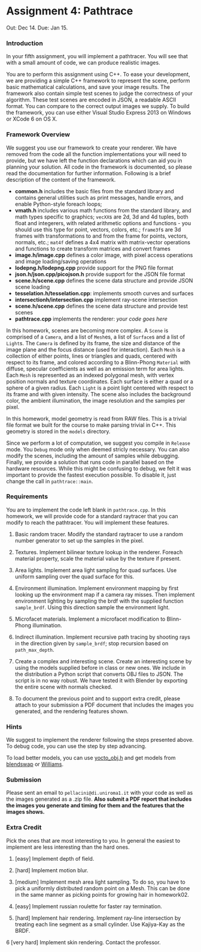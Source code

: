 # Assignment 4: Pathtrace

Out: Dec 14\. Due: Jan 15.

### Introduction

In your fifth assignment, you will implement a pathtracer. You will see that with a small amount of code, we can produce realistic images.

You are to perform this assignment using C++. To ease your development, we are providing a simple C++ framework to represent the scene, perform basic mathematical calculations, and save your image results. The framework also contain simple test scenes to judge the correctness of your algorithm. These test scenes are encoded in JSON, a readable ASCII format. You can compare to the correct output images we supply. To build the framework, you can use either Visual Studio Express 2013 on Windows or XCode 6 on OS X.

### Framework Overview

We suggest you use our framework to create your renderer. We have removed from the code all the function implementations your will need to provide, but we have left the function declarations which can aid you in planning your solution. All code in the framework is documented, so please read the documentation for further information. Following is a brief description of the content of the framework.

*   **common.h** includes the basic files from the standard library and contains general utilities such as print messages, handle errors, and enable Python-style foreach loops;
*   **vmath.h** includes various math functions from the standard library, and math types specific to graphics; `vecXX`s are 2d, 3d and 4d tuples, both float and integerers, with related arithmetic options and functions - you should use this type for point, vectors, colors, etc.; `frame3f`s are 3d frames with transformations to and from the frame for points, vectors, normals, etc.; `mat4f` defines a 4x4 matrix with matrix-vector operations and functions to create transform matrices and convert frames
*   **image.h/image.cpp** defines a color image, with pixel access operations and image loading/saving operations
*   **lodepng.h/lodepng.cpp** provide support for the PNG file format
*   **json.h/json.cpp/picojson.h** provide support for the JSON file format
*   **scene.h/scene.cpp** defines the scene data structure and provide JSON scene loading
*   **tesselation.h/tesselation.cpp**: implements smooth curves and surfaces
*   **intersectionh/intersection.cpp** implement ray-scene intersection
*   **scene.h/scene.cpp** defines the scene data structure and provide test scenes
*   **pathtrace.cpp** implements the renderer: _your code goes here_

In this homework, scenes are becoming more complex. A `Scene` is comprised of a `Camera`, and a list of `Mesh`es, a list of `Surface`s and a list of `Light`s. The `Camera` is defined by its frame, the size and distance of the image plane and the focus distance (used for interaction). Each `Mesh` is a collection of either points, lines or triangles and quads, centered with respect to its frame, and colored according to a Blinn-Phong `Material` with diffuse, specular coefficients as well as an emission term for area lights. Each `Mesh` is represented as an indexed polygonal mesh, with vertex position normals and texture coordinates. Each surface is either a quad or a sphere of a given radius. Each `Light` is a point light centered with respect to its frame and with given intensity. The scene also includes the background color, the ambient illumination, the image resolution and the samples per pixel.

In this homework, model geometry is read from RAW files. This is a trivial file format we built for the course to make parsing trivial in C++. This geometry is stored in the `models` directory.

Since we perform a lot of computation, we suggest you compile in `Release` mode. You `Debug` mode only when deemed stricly necessary. You can also modify the scenes, including the amount of samples while debugging. Finally, we provide a solution that runs code in parallel based on the hardware resources. While this might be confusing to debug, we felt it was important to provide the fastest execution possible. To disable it, just change the call in `pathtrace::main`.

### Requirements

You are to implement the code left blank in `pathtrace.cpp`. In this homework, we will provide code for a standard raytracer that you can modify to reach the pathtracer. You will implement these features.

1.  Basic random tracer. Modify the standard raytracer to use a random number generator to set up the samples in the pixel.

2.  Textures. Implement bilinear texture lookup in the renderer. Foreach material property, scale the material value by the texture if present.

3.  Area lights. Implement area light sampling for quad surfaces. Use uniform sampling over the quad surface for this.

4.  Environment illumination. Implement environment mapping by first looking up the environment map if a camera ray misses. Then implement environment lighting by sampling the brdf with the supplied function `sample_brdf`. Using this direction sample the environment light.

5.  Microfacet materials. Implement a microfacet modification to Blinn-Phong illumination.

6.  Indirect illumination. Implement recursive path tracing by shooting rays in the direction given by `sample_brdf`; stop recursion based on `path_max_depth`.

7.  Create a complex and interesting scene. Create an interesting scene by using the models supplied before in class or new ones. We include in the distribution a Python script that converts OBJ files to JSON. The script is in no way robust. We have tested it with Blender by exporting the entire scene with normals checked.

8.  To document the previous point and to support extra credit, please attach to your submission a PDF document that includes the images you generated, and the rendering features shown.

### Hints

We suggest to implement the renderer following the steps presented above. To debug code, you can use the step by step advancing.

To load better models, you can use [yocto_obj.h](https://github.com/xelatihy/yocto-gl) and get models from [blendswap](http://www.blendswap.com) or [Williams](http://graphics.cs.williams.edu/data/meshes.xml).

### Submission

Please sent an email to `pellacini@di.uniroma1.it` with your code as well as the images generated as a .zip file. **Also submit a PDF report that includes the images you generate and timing for them and the features that the images shows.**

### Extra Credit

Pick the ones that are most interesting to you. In general the easiest to implement are less interesting than the hard ones.

1.  [easy] Implement depth of field.

2.  [hard] Implement motion blur.

3.  [medium] Implement mesh area light sampling. To do so, you have to pick a uniformly distributed random point on a Mesh. This can be done in the same manner as picking points for growing hair in homework02.

4.  [easy] Implement russian roulette for faster ray termination.

5.  [hard] Implement hair rendering. Implement ray-line intersection by treating each line segment as a small cylinder. Use Kajiya-Kay as the BRDF.

6 [very hard] Implement skin rendering. Contact the professor.
